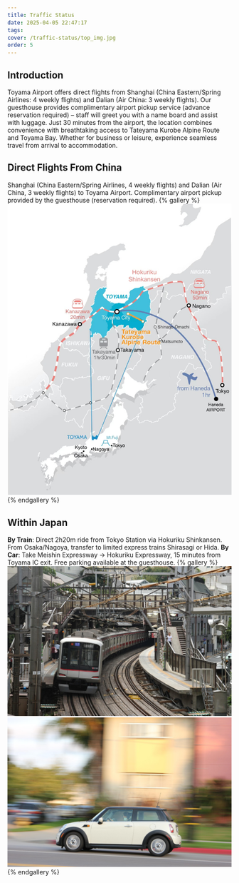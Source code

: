 ```yaml
---
title: Traffic Status
date: 2025-04-05 22:47:17
tags:
cover: /traffic-status/top_img.jpg
order: 5
---
```


## Introduction
Toyama Airport offers direct flights from Shanghai (China Eastern/Spring Airlines: 4 weekly flights) and Dalian (Air China: 3 weekly flights). Our guesthouse provides complimentary airport pickup service (advance reservation required) – staff will greet you with a name board and assist with luggage. Just 30 minutes from the airport, the location combines convenience with breathtaking access to Tateyama Kurobe Alpine Route and Toyama Bay. Whether for business or leisure, experience seamless travel from arrival to accommodation.

## Direct Flights From China
Shanghai (China Eastern/Spring Airlines, 4 weekly flights) and Dalian (Air China, 3 weekly flights) to Toyama Airport. Complimentary airport pickup provided by the guesthouse (reservation required).
{% gallery %}
![国内直飞](/traffic-status/1.jpg)
{% endgallery %}

## Within Japan
**By Train**: Direct 2h20m ride from Tokyo Station via Hokuriku Shinkansen. From Osaka/Nagoya, transfer to limited express trains Shirasagi or Hida.
**By Car**: Take Meishin Expressway → Hokuriku Expressway, 15 minutes from Toyama IC exit. Free parking available at the guesthouse.
{% gallery %}
![地铁](/traffic-status/2.jpg)
![开车](/traffic-status/3.jpg)
{% endgallery %}